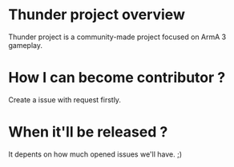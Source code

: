 # Thunder project overview
  Thunder project is a community-made project focused on ArmA 3 gameplay.

# How I can become contributor ?
  Create a issue with request firstly.

# When it'll be released ?
  It depents on how much opened issues we'll have. ;)

